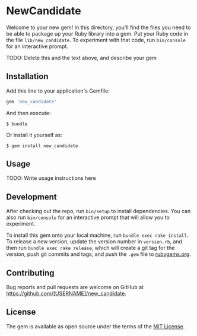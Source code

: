 # NewCandidate

Welcome to your new gem! In this directory, you'll find the files you need to be able to package up your Ruby library into a gem. Put your Ruby code in the file `lib/new_candidate`. To experiment with that code, run `bin/console` for an interactive prompt.

TODO: Delete this and the text above, and describe your gem

## Installation

Add this line to your application's Gemfile:

```ruby
gem 'new_candidate'
```

And then execute:

    $ bundle

Or install it yourself as:

    $ gem install new_candidate

## Usage

TODO: Write usage instructions here

## Development

After checking out the repo, run `bin/setup` to install dependencies. You can also run `bin/console` for an interactive prompt that will allow you to experiment.

To install this gem onto your local machine, run `bundle exec rake install`. To release a new version, update the version number in `version.rb`, and then run `bundle exec rake release`, which will create a git tag for the version, push git commits and tags, and push the `.gem` file to [rubygems.org](https://rubygems.org).

## Contributing

Bug reports and pull requests are welcome on GitHub at https://github.com/[USERNAME]/new_candidate.

## License

The gem is available as open source under the terms of the [MIT License](https://opensource.org/licenses/MIT).

